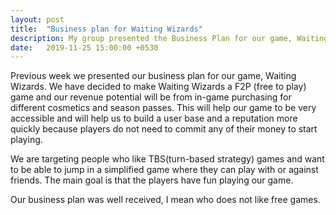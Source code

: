 ```yaml
---
layout: post
title:  "Business plan for Waiting Wizards"
description: My group presented the Business Plan for our game, Waiting Wizards.
date:   2019-11-25 15:00:00 +0530
---
```

Previous week we presented our business plan for our game, Waiting Wizards. We have decided to make Waiting Wizards a F2P (free to play) game and our revenue potential will be from in-game purchasing for different cosmetics and season passes. This will help our game to be very accessible and will help us to build a user base and a reputation more quickly because players do not need to commit any of their money to start playing. 
 
We are targeting people who like TBS(turn-based strategy) games and want to be able to jump in a simplified game where they can play with or against friends. The main goal is that the players have fun playing our game. 
 
Our business plan was well received, I mean who does not like free games.
 


